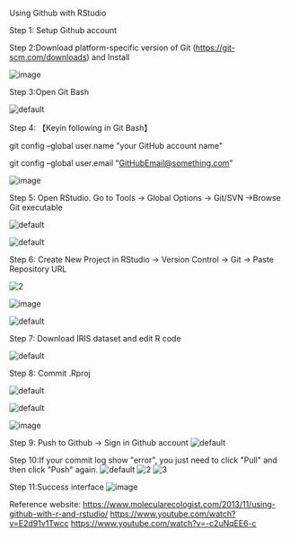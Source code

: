Using Github with RStudio

Step 1: Setup Github account

Step 2:Download platform-specific version of Git (https://git-scm.com/downloads) and Install

![image](https://user-images.githubusercontent.com/45618275/49503587-c94e0200-f8b2-11e8-9b63-7bd04f9c3ce2.png)

Step 3:Open Git Bash

![default](https://user-images.githubusercontent.com/45618275/49505964-d6b9bb00-f8b7-11e8-8485-fe9147e9445a.png)

Step 4: 【Keyin following in Git Bash】  

git config –global user.name "your GitHub account name"

git config –global user.email "GitHubEmail@something.com"

![image](https://user-images.githubusercontent.com/45618275/49506159-56478a00-f8b8-11e8-891a-b245f507e42b.png)

Step 5: Open RStudio. Go to Tools → Global Options → Git/SVN →Browse Git executable

![default](https://user-images.githubusercontent.com/45618275/49506627-80e61280-f8b9-11e8-8791-8bd627fd54d4.png)

![default](https://user-images.githubusercontent.com/45618275/49506786-e508d680-f8b9-11e8-9283-a12d268e97c4.png)

Step 6: Create New Project in RStudio → Version Control →  Git → Paste Repository URL

![2](https://user-images.githubusercontent.com/45618275/49507248-0a4a1480-f8bb-11e8-9b56-dff88971d41a.png)

![image](https://user-images.githubusercontent.com/45618275/49507852-52b60200-f8bc-11e8-8a4c-66e8fd50b294.png)

![default](https://user-images.githubusercontent.com/45618275/49508041-bb04e380-f8bc-11e8-999c-eba42d630a25.png)

Step 7: Download IRIS dataset and edit R code

![default](https://user-images.githubusercontent.com/45618275/49508707-59457900-f8be-11e8-9947-9a4cd6defded.png)

Step 8: Commit .Rproj 

![default](https://user-images.githubusercontent.com/45618275/49620090-70898100-f9fa-11e8-97ec-92f4905b58a7.png)

![default](https://user-images.githubusercontent.com/45618275/49620194-d2e28180-f9fa-11e8-822e-489fc588160f.png)

![image](https://user-images.githubusercontent.com/45618275/49620221-e68de800-f9fa-11e8-96d2-ec2173485c1b.png)

Step 9: Push to Github → Sign in Github account
![default](https://user-images.githubusercontent.com/45618275/49620285-310f6480-f9fb-11e8-9fea-1b1d229712ba.png)

Step 10:If your commit log show "error", you just need to click "Pull" and then click "Push" again.
![default](https://user-images.githubusercontent.com/45618275/49620655-dd057f80-f9fc-11e8-8f1c-38d8c30614b5.PNG)
![2](https://user-images.githubusercontent.com/45618275/49620665-e42c8d80-f9fc-11e8-8844-d123399b77be.PNG)
![3](https://user-images.githubusercontent.com/45618275/49620906-f529ce80-f9fd-11e8-8a56-443d20f810a4.PNG)

Step 11:Success interface
![image](https://user-images.githubusercontent.com/45618275/49620649-d8d96200-f9fc-11e8-8eef-19653e8a6545.png)


Reference website: 
https://www.molecularecologist.com/2013/11/using-github-with-r-and-rstudio/
https://www.youtube.com/watch?v=E2d91v1Twcc
https://www.youtube.com/watch?v=-c2uNqEE6-c



